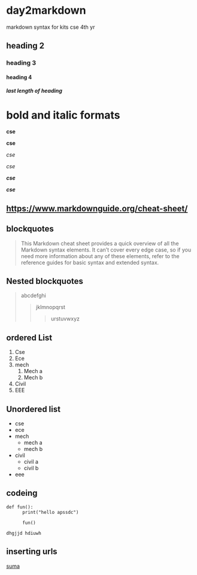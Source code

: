 # day2markdown
markdown syntax for kits cse 4th yr
## heading 2
### heading 3
#### heading 4
##### last length of heading
# bold and italic formats
**cse**

__cse__

*cse*

_cse_

_**cse**_

__*cse*__

## https://www.markdownguide.org/cheat-sheet/

## blockquotes
>This Markdown cheat sheet provides a quick overview of all the Markdown syntax elements. It can’t cover every edge case, so if you need more information about any of these elements, refer to the reference guides for basic syntax and extended syntax.
## Nested blockquotes
> abcdefghi
>> jklmnopqrst
>>> urstuvwxyz
## ordered List
1. Cse
2. Ece
3. mech
      1. Mech a
      2. Mech b
4. Civil
5. EEE
## Unordered list
-  cse
-  ece
-  mech
      *  mech a
      *  mech b
-  civil
      *  civil a
      *  civil b
-  eee
## codeing

```
def fun():
      print("hello apssdc")
````
```
      fun()
```
`
dhgjjd
hdiuwh
`
## inserting urls
[suma](https://www.markdownguide.org/cheat-sheet/)
